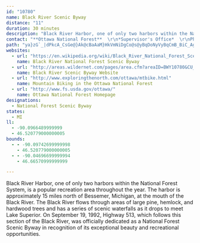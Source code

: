 ```yaml
---
id: "10780"
name: Black River Scenic Byway
distance: "11"
duration: 30 minutes
description: "Black River Harbor, one of only two harbors within the National Forest System, is a popular recreation area throughout the year.  The harbor is approximately 15 miles north of Bessemer, Michigan, at the mouth of the Black River.  The Black River flows through areas of large pine, hemlock, and hardwood trees and has a series of scenic waterfalls as it drops to meet Lake Superior.  On September 19, 1992, Highway 513, which follows this section of the Black River, was officially dedicated as a National Forest Scenic Byway in recognition of its exceptional beauty and recreational opportunities."
contact: "**Ottawa National Forest**  \r\n*Supervisor's Office*  \r\nPhone: 906-932-1330  \r\nTDD: 906-932-0301"
path: "ya}zG`_|dPkcA_CsGe@}Ak@cBaAaM}HkVmNiDgCo@s@yBqDoNyVyBqCmB_BiC_AgDy@uIy@wM{@qHK{Ow@wHIoPk@mCQgFDo@JmC`AoBlAak@`o@kJ`LoCpBsC`@oGVg`@QaGSu[@_Aj@eDdAy_@|NsElAiC\\}HFaTK_CGaBYuA_@_D_BcByAqB{Bal@y`AuAeBcBmAiC_BuFkAcHaAcFe@aD@oDb@iD`AiLlGmB`@oBJ}B_@q@UgBwA}AyBuAuC_Pq]iGyNo]qu@aCsDyZoXsE{EaEsF}DiCmF_CwEeBeCsBkHgIqJmIiGoE{EkCeOiK_Bk@cBSmWk@oNuAgEEsENuBAw@QoAo@uJ}HyBvCiAlAc@JgBC"
websites:
  - url: "https://en.wikipedia.org/wiki/Black_River_National_Forest_Scenic_Byway"
    name: Black River National Forest Scenic Byway
  - url: "http://areas.wildernet.com/pages/area.cfm?areaID=BWY10780&CU_ID=165"
    name: Black River Scenic Byway Website
  - url: "http://www.exploringthenorth.com/ottawa/mtbike.html"
    name: Mountain Biking in the Ottawa National Forest
  - url: "http://www.fs.usda.gov/ottawa/"
    name: Ottawa National Forest Homepage
designations:
  - National Forest Scenic Byway
states:
  - MI
ll:
  - -90.0966489999999
  - 46.520779000000005
bounds:
  - - -90.09742699999998
    - 46.520779000000005
  - - -90.04696699999994
    - 46.66570999999999

---
```


Black River Harbor, one of only two harbors within the National Forest System, is a popular recreation area throughout the year.  The harbor is approximately 15 miles north of Bessemer, Michigan, at the mouth of the Black River.  The Black River flows through areas of large pine, hemlock, and hardwood trees and has a series of scenic waterfalls as it drops to meet Lake Superior.  On September 19, 1992, Highway 513, which follows this section of the Black River, was officially dedicated as a National Forest Scenic Byway in recognition of its exceptional beauty and recreational opportunities.
